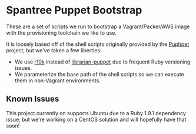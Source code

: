 # Spantree Puppet Bootstrap

These are a set of scripts we run to bootstrap a Vagrant/Packer/AWS image with the provisioning toolchain we like to use.

It is loosely based off of the shell scripts originally provided by the [Puphpet](https://puphpet.com/) project, but we've taken a few liberties:

* We use [r10k](https://github.com/adrienthebo/r10k) instead of [librarian-puppet](https://github.com/rodjek/librarian-puppet) due to frequent Ruby versioning issues.
* We parameterize the base path of the shell scripts so we can execute them in non-Vagrant environments.

## Known Issues

This project currently on supports Ubuntu due to a Ruby 1.9.1 dependency issue, but we're working on a CentOS solution and will hopefully have that soon!
